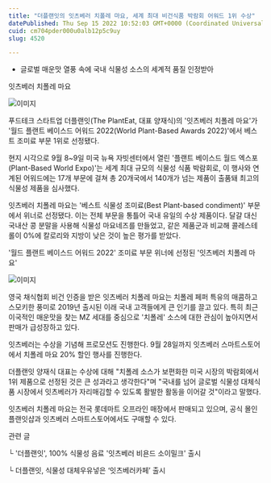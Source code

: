 ```yaml
---
title: "더플랜잇의 잇츠베러 치폴레 마요, 세계 최대 비건식품 박람회 어워드 1위 수상"
datePublished: Thu Sep 15 2022 10:52:03 GMT+0000 (Coordinated Universal Time)
cuid: cm704pder000u0alb12p5c9uy
slug: 4520

---
```



- 글로벌 매운맛 열풍 속에 국내 식물성 소스의 세계적 품질 인정받아

잇츠베러 치폴레 마요

![이미지](https://cdn.hashnode.com/res/hashnode/image/upload/v1739256985292/8c4327bf-1f09-46d8-a5ab-6867b6203cbd.jpeg)

푸드테크 스타트업 더플랜잇(The PlantEat, 대표 양재식)의 '잇츠베러 치폴레 마요'가 '월드 플랜트 베이스드 어워드 2022(World Plant-Based Awards 2022)'에서 베스트 조미료 부문 1위로 선정됐다.

현지 시각으로 9월 8~9일 미국 뉴욕 자빗센터에서 열린 '플랜트 베이스드 월드 엑스포(Plant-Based World Expo)'는 세계 최대 규모의 식물성 식품 박람회로, 이 행사와 연계된 어워드에는 17개 부문에 걸쳐 총 20개국에서 140개가 넘는 제품이 출품돼 최고의 식물성 제품을 심사했다.

잇츠베러 치폴레 마요는 '베스트 식물성 조미료(Best Plant-based condiment)' 부문에서 위너로 선정됐다. 이는 전체 부문을 통틀어 국내 유일의 수상 제품이다. 달걀 대신 국내산 콩 분말을 사용해 식물성 마요네즈를 만들었고, 같은 제품군과 비교해 콜레스테롤이 0%에 칼로리와 지방이 낮은 것이 높은 평가를 받았다.

'월드 플랜트 베이스드 어워드 2022' 조미료 부문 위너에 선정된 '잇츠베러 치폴레 마요'

![이미지](https://cdn.hashnode.com/res/hashnode/image/upload/v1739256986956/d42a88f4-de10-41da-8ca5-7b5e90cbeb89.jpeg)

영국 채식협회 비건 인증을 받은 잇츠베러 치폴레 마요는 치폴레 페퍼 특유의 매콤하고 스모키한 풍미로 2019년 출시된 이래 국내 고객들에게 큰 인기를 끌고 있다. 특히 최근 이국적인 매운맛을 찾는 MZ 세대를 중심으로 '치폴레' 소스에 대한 관심이 높아지면서 판매가 급성장하고 있다.

잇츠베러는 수상을 기념해 프로모션도 진행한다. 9월 28일까지 잇츠베러 스마트스토어에서 치폴레 마요 20% 할인 행사를 진행한다.

더플랜잇 양재식 대표는 수상에 대해 "치폴레 소스가 보편화한 미국 시장의 박람회에서 1위 제품으로 선정된 것은 큰 성과라고 생각한다"며 "국내를 넘어 글로벌 식물성 대체식품 시장에서 잇츠베러가 자리매김할 수 있도록 활발한 활동을 이어갈 것"이라고 말했다.

잇츠베러 치폴레 마요는 전국 롯데마트 오프라인 매장에서 판매되고 있으며, 공식 몰인 플랜잇샵과 잇츠베러 스마트스토어에서도 구매할 수 있다.

관련 글

└ '더플랜잇', 100% 식물성 음료 '잇츠베러 비욘드 소이밀크' 출시

└ 더플랜잇, 식물성 대체우유넣은 ‘잇츠베러카페’ 출시